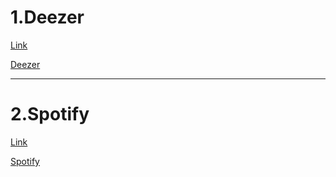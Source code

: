 
# 1.Deezer

[Link](https://widget.deezer.com/)

[Deezer](https://widget.deezer.com/ ':include :type=iframe width=100% height=455')

---
# 2.Spotify

[Link](https://developer.spotify.com/documentation/widgets/generate/embed/)

[Spotify](https://developer.spotify.com/documentation/widgets/generate/embed/ ':include :type=iframe width=100% height=455')
